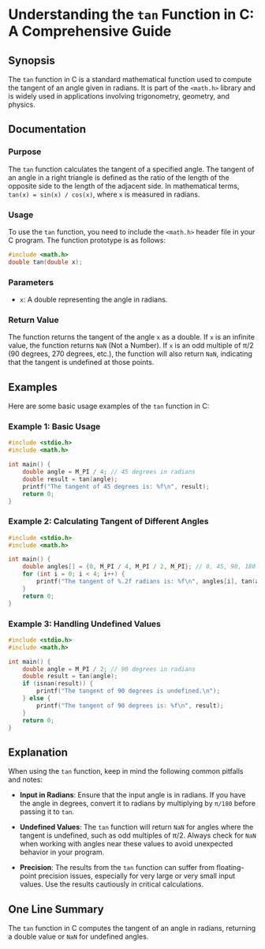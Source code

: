 <!--
Meta Description: # Understanding the `tan` Function in C: A Comprehensive Guide ## Synopsis The `tan` function in C is a standard mathematical function used to compute...
Meta Keywords: tan, function, tangent, angle, radians
-->

# Understanding the `tan` Function in C: A Comprehensive Guide

## Synopsis
The `tan` function in C is a standard mathematical function used to compute the tangent of an angle given in radians. It is part of the `<math.h>` library and is widely used in applications involving trigonometry, geometry, and physics.

## Documentation
### Purpose
The `tan` function calculates the tangent of a specified angle. The tangent of an angle in a right triangle is defined as the ratio of the length of the opposite side to the length of the adjacent side. In mathematical terms, `tan(x) = sin(x) / cos(x)`, where `x` is measured in radians.

### Usage
To use the `tan` function, you need to include the `<math.h>` header file in your C program. The function prototype is as follows:

```c
#include <math.h>
double tan(double x);
```

### Parameters
- `x`: A double representing the angle in radians.

### Return Value
The function returns the tangent of the angle `x` as a double. If `x` is an infinite value, the function returns `NaN` (Not a Number). If `x` is an odd multiple of π/2 (90 degrees, 270 degrees, etc.), the function will also return `NaN`, indicating that the tangent is undefined at those points.

## Examples
Here are some basic usage examples of the `tan` function in C:

### Example 1: Basic Usage
```c
#include <stdio.h>
#include <math.h>

int main() {
    double angle = M_PI / 4; // 45 degrees in radians
    double result = tan(angle);
    printf("The tangent of 45 degrees is: %f\n", result);
    return 0;
}
```

### Example 2: Calculating Tangent of Different Angles
```c
#include <stdio.h>
#include <math.h>

int main() {
    double angles[] = {0, M_PI / 4, M_PI / 2, M_PI}; // 0, 45, 90, 180 degrees
    for (int i = 0; i < 4; i++) {
        printf("The tangent of %.2f radians is: %f\n", angles[i], tan(angles[i]));
    }
    return 0;
}
```

### Example 3: Handling Undefined Values
```c
#include <stdio.h>
#include <math.h>

int main() {
    double angle = M_PI / 2; // 90 degrees in radians
    double result = tan(angle);
    if (isnan(result)) {
        printf("The tangent of 90 degrees is undefined.\n");
    } else {
        printf("The tangent of 90 degrees is: %f\n", result);
    }
    return 0;
}
```

## Explanation
When using the `tan` function, keep in mind the following common pitfalls and notes:

- **Input in Radians**: Ensure that the input angle is in radians. If you have the angle in degrees, convert it to radians by multiplying by `π/180` before passing it to `tan`.
  
- **Undefined Values**: The `tan` function will return `NaN` for angles where the tangent is undefined, such as odd multiples of π/2. Always check for `NaN` when working with angles near these values to avoid unexpected behavior in your program.

- **Precision**: The results from the `tan` function can suffer from floating-point precision issues, especially for very large or very small input values. Use the results cautiously in critical calculations.

## One Line Summary
The `tan` function in C computes the tangent of an angle in radians, returning a double value or `NaN` for undefined angles.